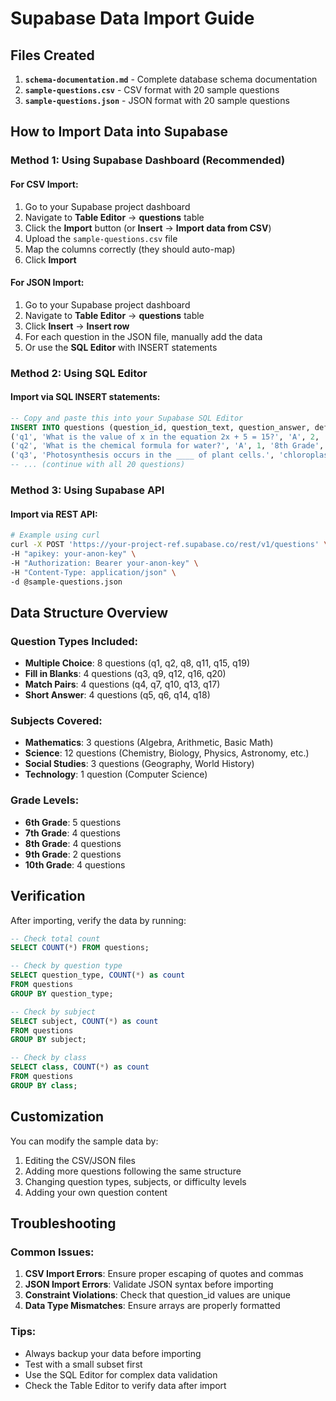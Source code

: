 # Supabase Data Import Guide

## Files Created

1. **`schema-documentation.md`** - Complete database schema documentation
2. **`sample-questions.csv`** - CSV format with 20 sample questions
3. **`sample-questions.json`** - JSON format with 20 sample questions

## How to Import Data into Supabase

### Method 1: Using Supabase Dashboard (Recommended)

#### For CSV Import:
1. Go to your Supabase project dashboard
2. Navigate to **Table Editor** → **questions** table
3. Click the **Import** button (or **Insert** → **Import data from CSV**)
4. Upload the `sample-questions.csv` file
5. Map the columns correctly (they should auto-map)
6. Click **Import**

#### For JSON Import:
1. Go to your Supabase project dashboard
2. Navigate to **Table Editor** → **questions** table
3. Click **Insert** → **Insert row**
4. For each question in the JSON file, manually add the data
5. Or use the **SQL Editor** with INSERT statements

### Method 2: Using SQL Editor

#### Import via SQL INSERT statements:
```sql
-- Copy and paste this into your Supabase SQL Editor
INSERT INTO questions (question_id, question_text, question_answer, default_marks, class, topic, subject, question_type, options, correct_option_id, left_items, right_items, blanks) VALUES
('q1', 'What is the value of x in the equation 2x + 5 = 15?', 'A', 2, '10th Grade', 'Algebra', 'Mathematics', 'multiple_choice', '{"A": "5", "B": "10", "C": "7.5", "D": "15"}', 'A', NULL, NULL, NULL),
('q2', 'What is the chemical formula for water?', 'A', 1, '8th Grade', 'Chemistry', 'Science', 'multiple_choice', '{"A": "H2O", "B": "CO2", "C": "NaCl", "D": "O2"}', 'A', NULL, NULL, NULL),
('q3', 'Photosynthesis occurs in the ____ of plant cells.', 'chloroplasts', 1, '7th Grade', 'Biology', 'Science', 'fill_in_blanks', NULL, NULL, NULL, NULL, 'Photosynthesis occurs in the ___ of plant cells.'),
-- ... (continue with all 20 questions)
```

### Method 3: Using Supabase API

#### Import via REST API:
```bash
# Example using curl
curl -X POST 'https://your-project-ref.supabase.co/rest/v1/questions' \
-H "apikey: your-anon-key" \
-H "Authorization: Bearer your-anon-key" \
-H "Content-Type: application/json" \
-d @sample-questions.json
```

## Data Structure Overview

### Question Types Included:
- **Multiple Choice**: 8 questions (q1, q2, q8, q11, q15, q19)
- **Fill in Blanks**: 4 questions (q3, q9, q12, q16, q20)
- **Match Pairs**: 4 questions (q4, q7, q10, q13, q17)
- **Short Answer**: 4 questions (q5, q6, q14, q18)

### Subjects Covered:
- **Mathematics**: 3 questions (Algebra, Arithmetic, Basic Math)
- **Science**: 12 questions (Chemistry, Biology, Physics, Astronomy, etc.)
- **Social Studies**: 3 questions (Geography, World History)
- **Technology**: 1 question (Computer Science)

### Grade Levels:
- **6th Grade**: 5 questions
- **7th Grade**: 4 questions
- **8th Grade**: 4 questions
- **9th Grade**: 2 questions
- **10th Grade**: 4 questions

## Verification

After importing, verify the data by running:

```sql
-- Check total count
SELECT COUNT(*) FROM questions;

-- Check by question type
SELECT question_type, COUNT(*) as count 
FROM questions 
GROUP BY question_type;

-- Check by subject
SELECT subject, COUNT(*) as count 
FROM questions 
GROUP BY subject;

-- Check by class
SELECT class, COUNT(*) as count 
FROM questions 
GROUP BY class;
```

## Customization

You can modify the sample data by:
1. Editing the CSV/JSON files
2. Adding more questions following the same structure
3. Changing question types, subjects, or difficulty levels
4. Adding your own question content

## Troubleshooting

### Common Issues:
1. **CSV Import Errors**: Ensure proper escaping of quotes and commas
2. **JSON Import Errors**: Validate JSON syntax before importing
3. **Constraint Violations**: Check that question_id values are unique
4. **Data Type Mismatches**: Ensure arrays are properly formatted

### Tips:
- Always backup your data before importing
- Test with a small subset first
- Use the SQL Editor for complex data validation
- Check the Table Editor to verify data after import
